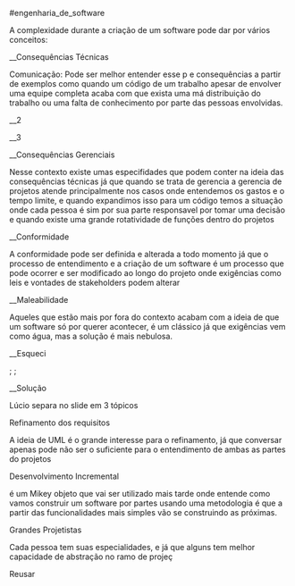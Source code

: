 #engenharia_de_software

A complexidade durante a criação de um software pode dar por vários conceitos:

__Consequências Técnicas

Comunicação: Pode ser melhor entender esse p e consequências a partir de exemplos como  quando um código de um trabalho apesar de envolver uma equipe completa acaba com que exista uma má distribuição do trabalho ou uma falta de conhecimento por parte das pessoas envolvidas.

__2

__3

__Consequências Gerenciais

Nesse contexto existe umas especifidades que podem conter na ideia das consequências  técnicas já que quando se trata de gerencia a gerencia de projetos atende principalmente nos casos onde entendemos os gastos e o tempo limite, e quando expandimos isso para um código temos a situação onde cada pessoa é sim por sua parte responsavel por tomar uma decisão e quando existe uma grande rotatividade de funções dentro do projetos

__Conformidade

A conformidade pode ser definida e alterada a todo momento já que o processo de entendimento e a criação de um software é um processo que pode ocorrer e ser modificado ao longo do projeto onde exigências como leis e vontades de stakeholders podem alterar

__Maleabilidade

Aqueles que estão mais por fora do contexto acabam com a ideia de que um software só por querer acontecer, é um clássico já que exigências vem como água, mas a solução é mais nebulosa.

__Esqueci

;
;

__Solução

Lúcio separa no slide em 3 tópicos

Refinamento dos requisitos

A ideia de UML é o grande interesse para o refinamento, já que conversar apenas pode não ser o suficiente para o entendimento de ambas as partes do projetos

Desenvolvimento Incremental

é um Mikey objeto que vai ser utilizado mais tarde onde entende como vamos construir um software por partes usando uma metodologia é que a partir das funcionalidades mais simples vão se construindo as próximas.

Grandes Projetistas

Cada pessoa tem suas especialidades, e já que alguns tem melhor capacidade de abstração no ramo de projeç

Reusar
